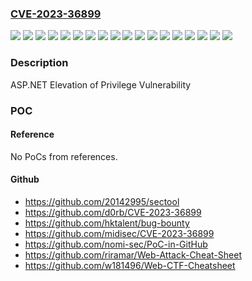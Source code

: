 ### [CVE-2023-36899](https://cve.mitre.org/cgi-bin/cvename.cgi?name=CVE-2023-36899)
![](https://img.shields.io/static/v1?label=Product&message=Microsoft%20.NET%20Framework%202.0%20Service%20Pack%202&color=blue)
![](https://img.shields.io/static/v1?label=Product&message=Microsoft%20.NET%20Framework%203.5%20AND%204.6.2%2F4.7%2F4.7.1%2F4.7.2&color=blue)
![](https://img.shields.io/static/v1?label=Product&message=Microsoft%20.NET%20Framework%203.5%20AND%204.7.2&color=blue)
![](https://img.shields.io/static/v1?label=Product&message=Microsoft%20.NET%20Framework%203.5%20AND%204.8&color=blue)
![](https://img.shields.io/static/v1?label=Product&message=Microsoft%20.NET%20Framework%203.5%20AND%204.8.1&color=blue)
![](https://img.shields.io/static/v1?label=Product&message=Microsoft%20.NET%20Framework%203.5%20and%204.6.2&color=blue)
![](https://img.shields.io/static/v1?label=Product&message=Microsoft%20.NET%20Framework%204.6.2%2F4.7%2F4.7.1%2F4.7.2&color=blue)
![](https://img.shields.io/static/v1?label=Product&message=Microsoft%20.NET%20Framework%204.6.2&color=blue)
![](https://img.shields.io/static/v1?label=Product&message=Microsoft%20.NET%20Framework%204.8&color=blue)
![](https://img.shields.io/static/v1?label=Version&message=2.0.0%3C%202.0.50727.8974%20&color=brighgreen)
![](https://img.shields.io/static/v1?label=Version&message=3.0.0.0%3C%2010.0.14393.6167%20&color=brighgreen)
![](https://img.shields.io/static/v1?label=Version&message=4.7.0%3C%2010.0.10240.20107%20&color=brighgreen)
![](https://img.shields.io/static/v1?label=Version&message=4.7.0%3C%204.7.04057.05%20&color=brighgreen)
![](https://img.shields.io/static/v1?label=Version&message=4.7.0%3C%204.7.4057.05%20&color=brighgreen)
![](https://img.shields.io/static/v1?label=Version&message=4.8.0%3C%204.8.04654.06%20&color=brighgreen)
![](https://img.shields.io/static/v1?label=Version&message=4.8.0%3C%204.8.4654.06%20&color=brighgreen)
![](https://img.shields.io/static/v1?label=Version&message=4.8.1%3C%204.8.09176.01%20&color=brighgreen)
![](https://img.shields.io/static/v1?label=Vulnerability&message=CWE-20%3A%20Improper%20Input%20Validation&color=brighgreen)

### Description

ASP.NET Elevation of Privilege Vulnerability

### POC

#### Reference
No PoCs from references.

#### Github
- https://github.com/20142995/sectool
- https://github.com/d0rb/CVE-2023-36899
- https://github.com/hktalent/bug-bounty
- https://github.com/midisec/CVE-2023-36899
- https://github.com/nomi-sec/PoC-in-GitHub
- https://github.com/riramar/Web-Attack-Cheat-Sheet
- https://github.com/w181496/Web-CTF-Cheatsheet

